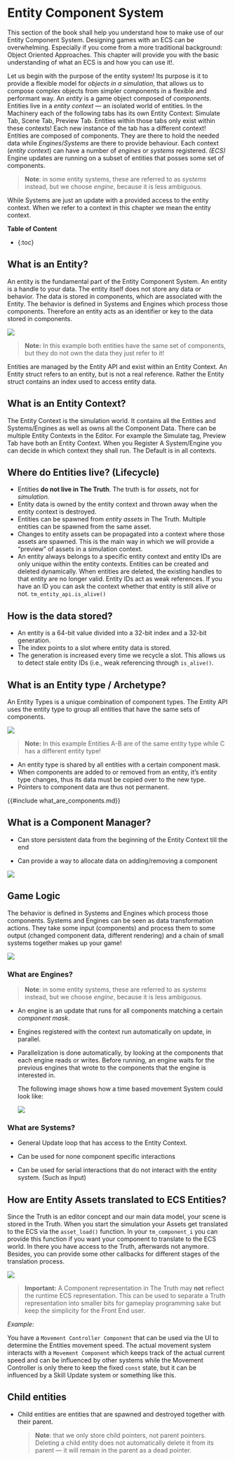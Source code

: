 # Entity Component System

This section of the book shall help you understand how to make use of our Entity Component System. Designing games with an ECS can be overwhelming. Especially if you come from a more traditional background: Object Oriented Approaches. This chapter will provide you with the basic understanding of what an ECS is and how you can use it!. 

Let us begin with the purpose of the entity system! Its purpose is it to provide a flexible model for *objects in a simulation*, that
allows us to compose complex objects from simpler components in a flexible and performant way. An *entity* is a game object composed of *components*. Entities live in a *entity context* — an isolated world of entities. In the Machinery each of the following tabs has its own Entity Context: Simulate Tab, Scene Tab, Preview Tab. Entities within those tabs only exist within these contexts! Each new instance of the tab has a different context! Entities are composed of components. They are there to hold the needed data while *Engines*/*Systems* are there to provide behaviour. Each context (*entity context*) can have a number of *engines* or *systems* registered. *(ECS)* Engine updates are running on a subset of entities that posses some set of components. 

> **Note**: in some entity systems, these are referred to as *systems* instead, but we choose *engine*, because it is less ambiguous.

While Systems are just an update with a provided access to the entity context. When we refer to a context in this chapter we mean the entity context.

**Table of Content**

* {:toc}
## What is an Entity?

An entity is the fundamental part of the Entity Component System. An entity is a handle to your data. The entity itself does not store any data or behavior.  The data is stored in components, which are associated with the Entity. The behavior is defined in Systems and Engines which process those components. Therefore an entity acts as an identifier or key to the data stored in components.

![](https://www.dropbox.com/s/5956267ltb4l14x/tm_guide_entity.png?raw=1)

> **Note:** In this example both entities have the same set of components, but they do not own the data they just refer to it!

Entities are managed by the Entity API and exist within an Entity Context. An Entity struct refers to an entity, but is not a real reference. Rather the Entity struct contains an index used to access entity data.

## What is an Entity Context?

The Entity Context is the simulation world. It contains all the Entities and Systems/Engines as well as owns all the Component Data. There can be multiple Entity Contexts in the Editor. For example the Simulate tag, Preview Tab have both an Entity Context. When you Register A System/Engine you can decide in which context they shall run. The Default is in all contexts. 



## Where do Entities live? (Lifecycle)

- Entities **do not live in The Truth**. The truth is for *assets*, not for *simulation.*
- Entity data is owned by the entity context and thrown away when the entity context is destroyed.
- Entities can be spawned from *entity assets* in The Truth. Multiple entities can be spawned from
  the same asset.
- Changes to entity assets can be propagated into a context where those assets are spawned. This is
  the main way in which we will provide a “preview” of assets in a simulation context.
- An entity always belongs to a specific entity context and entity IDs are only unique within the entity contexts. Entities can be created and deleted dynamically. When entities are deleted, the existing handles to that entity are no longer valid. Entity IDs act as weak references. If you have an ID you can ask the context whether that entity is still alive or not. `tm_entity_api.is_alive()`



## How is the data stored?

- An entity is a 64-bit value divided into a 32-bit index and a 32-bit generation.
- The index points to a slot where entity data is stored.
- The generation is increased every time we recycle a slot. This allows us to detect stale entity
  IDs (i.e., weak referencing through `is_alive()`.



## What is an Entity type / Archetype?

An Entity Types is a unique combination of component types. The Entity API uses the entity type to group all entities that have the same sets of components.

![](https://www.dropbox.com/s/453d1nqrwnsntbw/tm_guide_entity_entity_type.png?raw=1)

> **Note:** In this example Entities A-B are of the same entity type while C has a different entity type!

- An entity type is shared by all entities with a certain component mask.
- When components are added to or removed from an entity, it’s entity type changes, thus its data
  must be copied over to the new type.
- Pointers to component data are thus not permanent.



{{#include what_are_components.md}}



## What is a Component Manager?

- Can store persistent data from the beginning of the Entity Context till the end

- Can provide a way to allocate data on adding/removing a component

  

![](https://www.dropbox.com/s/kre84a4vqouq37z/tm_guide_component_manager.png?raw=1)

## Game Logic

The behavior is defined in Systems and Engines which process those components. Systems and Engines can be seen as data transformation actions. They take some input (components) and process them to some output (changed component data, different rendering) and a chain of small systems together makes up your game!

 ![](https://www.dropbox.com/s/5wqvcf27vvx5b7v/engines.png?raw=1)

### What are Engines?

> **Note**: in some entity systems, these are referred to as *systems* instead, but we choose *engine*, because it is less ambiguous.

- An engine is an update that runs for all components matching a certain *component mask*.

- Engines registered with the context run automatically on update, in parallel.

- Parallelization is done automatically, by looking at the components that each engine reads or writes.
  Before running, an engine waits for the previous engines that wrote to the components that the
  engine is interested in.
  
  The following image shows how a time based movement System could look like:
  
  ![](https://www.dropbox.com/s/vn3n7ai2y28u695/tm_guide_ecs_engine_flow.png?raw=1)
  
  

### What are Systems?

- General Update loop that has access to the Entity Context.

- Can be used for none component specific interactions

- Can be used for serial interactions that do not interact with the entity system. (Such as Input)

  

## How are Entity Assets translated to ECS Entities?

Since the Truth is an editor concept and our main data model, your scene is stored in the Truth. When you start the simulation your Assets get translated to the ECS via the `asset_load()` function. In your `tm_component_i` you can provide this function if you want your component to translate to the ECS world. In there you have access to the Truth, afterwards not anymore. Besides, you can provide some other callbacks for different stages of the translation process. 

![](https://www.dropbox.com/s/ao6cs4fpyx9i078/truth_ecs%20%282%29.png?raw=1)

>  **Important:** A Component representation in The Truth may **not** reflect the runtime ECS representation. This can be used to separate a Truth representation into smaller bits for gameplay programming sake but keep the simplicity for the Front End user.

*Example:*

You have a `Movement Controller Component` that can be used via the UI to determine the Entities movement speed. The actual movement system interacts with a `Movement Component` which keeps track of the actual current speed and can be influenced by other systems while the Movement Controller is only there to keep the fixed `const` state, but it can be influenced by a Skill Update system or something like this.



## Child entities

- Child entities are entities that are spawned and destroyed together with their parent.

  > **Note**: that we only store child pointers, not parent pointers. Deleting a child entity does not
  > automatically delete it from its parent — it will remain in the parent as a dead pointer.

